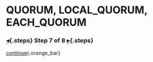 <div class="top">

# QUORUM, LOCAL_QUORUM, EACH_QUORUM
### [◂](command:katapod.loadPage?step6){.steps} Step 7 of 8 [▸](command:katapod.loadPage?step8){.steps}
</div>



[continue](command:katapod.loadPage?step8){.orange_bar}
